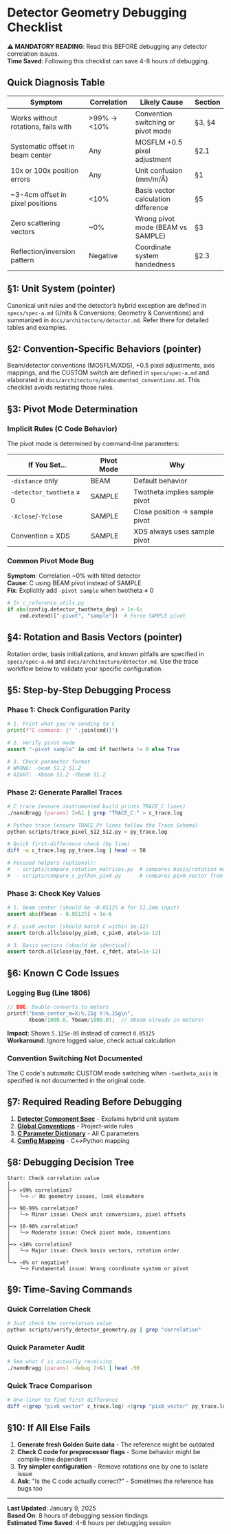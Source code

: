# Detector Geometry Debugging Checklist

**⚠️ MANDATORY READING**: Read this BEFORE debugging any detector correlation issues.  
**Time Saved**: Following this checklist can save 4-8 hours of debugging.

## Quick Diagnosis Table

| Symptom | Correlation | Likely Cause | Section |
|---------|------------|--------------|---------|
| Works without rotations, fails with | >99% → <10% | Convention switching or pivot mode | §3, §4 |
| Systematic offset in beam center | Any | MOSFLM +0.5 pixel adjustment | §2.1 |
| 10x or 100x position errors | Any | Unit confusion (mm/m/Å) | §1 |
| ~3-4cm offset in pixel positions | <10% | Basis vector calculation difference | §5 |
| Zero scattering vectors | ~0% | Wrong pivot mode (BEAM vs SAMPLE) | §3 |
| Reflection/inversion pattern | Negative | Coordinate system handedness | §2.3 |

## §1: Unit System (pointer)

Canonical unit rules and the detector’s hybrid exception are defined in `specs/spec-a.md` (Units & Conversions; Geometry & Conventions) and summarized in `docs/architecture/detector.md`. Refer there for detailed tables and examples.

## §2: Convention-Specific Behaviors (pointer)

Beam/detector conventions (MOSFLM/XDS), +0.5 pixel adjustments, axis mappings, and the CUSTOM switch are defined in `specs/spec-a.md` and elaborated in `docs/architecture/undocumented_conventions.md`. This checklist avoids restating those rules.

## §3: Pivot Mode Determination

### Implicit Rules (C Code Behavior)

The pivot mode is determined by command-line parameters:

| If You Set... | Pivot Mode | Why |
|--------------|------------|-----|
| `-distance` only | BEAM | Default behavior |
| `-detector_twotheta` ≠ 0 | SAMPLE | Twotheta implies sample pivot |
| `-Xclose`/`-Yclose` | SAMPLE | Close position → sample pivot |
| Convention = XDS | SAMPLE | XDS always uses sample pivot |

### Common Pivot Mode Bug

**Symptom**: Correlation ~0% with tilted detector  
**Cause**: C using BEAM pivot instead of SAMPLE  
**Fix**: Explicitly add `-pivot sample` when twotheta ≠ 0

```python
# In c_reference_utils.py
if abs(config.detector_twotheta_deg) > 1e-6:
    cmd.extend(["-pivot", "sample"])  # Force SAMPLE pivot
```

## §4: Rotation and Basis Vectors (pointer)

Rotation order, basis initializations, and known pitfalls are specified in `specs/spec-a.md` and `docs/architecture/detector.md`. Use the trace workflow below to validate your specific configuration.

## §5: Step-by-Step Debugging Process

### Phase 1: Check Configuration Parity
```python
# 1. Print what you're sending to C
print(f"C command: {' '.join(cmd)}")

# 2. Verify pivot mode
assert "-pivot sample" in cmd if twotheta != 0 else True

# 3. Check parameter format
# WRONG: -beam 51.2 51.2
# RIGHT: -Xbeam 51.2 -Ybeam 51.2
```

### Phase 2: Generate Parallel Traces
```bash
# C trace (ensure instrumented build prints TRACE_C lines)
./nanoBragg [params] 2>&1 | grep "TRACE_C:" > c_trace.log

# Python trace (ensure TRACE_PY lines follow the Trace Schema)
python scripts/trace_pixel_512_512.py > py_trace.log

# Quick first-difference check (by line)
diff -u c_trace.log py_trace.log | head -n 50

# Focused helpers (optional):
#  - scripts/compare_rotation_matrices.py  # compares basis/rotation matrices
#  - scripts/compare_c_python_pix0.py      # compares pix0_vector from instrumented runs
```

### Phase 3: Check Key Values
```python
# 1. Beam center (should be ~0.05125 m for 51.2mm input)
assert abs(Fbeam - 0.05125) < 1e-6

# 2. pix0_vector (should match C within 1e-12)
assert torch.allclose(py_pix0, c_pix0, atol=1e-12)

# 3. Basis vectors (should be identical)
assert torch.allclose(py_fdet, c_fdet, atol=1e-12)
```

## §6: Known C Code Issues

### Logging Bug (Line 1806)
```c
// BUG: Double-converts to meters
printf("beam_center_m=X:%.15g Y:%.15g\n", 
       Xbeam/1000.0, Ybeam/1000.0);  // Xbeam already in meters!
```
**Impact**: Shows `5.125e-05` instead of correct `0.05125`  
**Workaround**: Ignore logged value, check actual calculation

### Convention Switching Not Documented
The C code's automatic CUSTOM mode switching when `-twotheta_axis` is specified is not documented in the original code.

## §7: Required Reading Before Debugging

1. **[Detector Component Spec](../architecture/detector.md)** - Explains hybrid unit system
2. **[Global Conventions](../architecture/conventions.md)** - Project-wide rules
3. **[C Parameter Dictionary](../architecture/c_parameter_dictionary.md)** - All C parameters
4. **[Config Mapping](../development/c_to_pytorch_config_map.md)** - C↔Python mapping

## §8: Debugging Decision Tree

```
Start: Check correlation value
│
├─> >99% correlation?
│   └─> ✅ No geometry issues, look elsewhere
│
├─> 90-99% correlation?
│   └─> Minor issue: Check unit conversions, pixel offsets
│
├─> 10-90% correlation?
│   └─> Moderate issue: Check pivot mode, conventions
│
├─> <10% correlation?
│   └─> Major issue: Check basis vectors, rotation order
│
└─> ~0% or negative?
    └─> Fundamental issue: Wrong coordinate system or pivot
```

## §9: Time-Saving Commands

### Quick Correlation Check
```bash
# Just check the correlation value
python scripts/verify_detector_geometry.py | grep "correlation"
```

### Quick Parameter Audit
```bash
# See what C is actually receiving
./nanoBragg [params] -debug 2>&1 | head -50
```

### Quick Trace Comparison
```bash
# One-liner to find first difference
diff <(grep "pix0_vector" c_trace.log) <(grep "pix0_vector" py_trace.log)
```

## §10: If All Else Fails

1. **Generate fresh Golden Suite data** - The reference might be outdated
2. **Check C code for preprocessor flags** - Some behavior might be compile-time dependent
3. **Try simpler configuration** - Remove rotations one by one to isolate issue
4. **Ask**: "Is the C code actually correct?" - Sometimes the reference has bugs too

---

**Last Updated**: January 9, 2025  
**Based On**: 8 hours of debugging session findings  
**Estimated Time Saved**: 4-8 hours per debugging session
